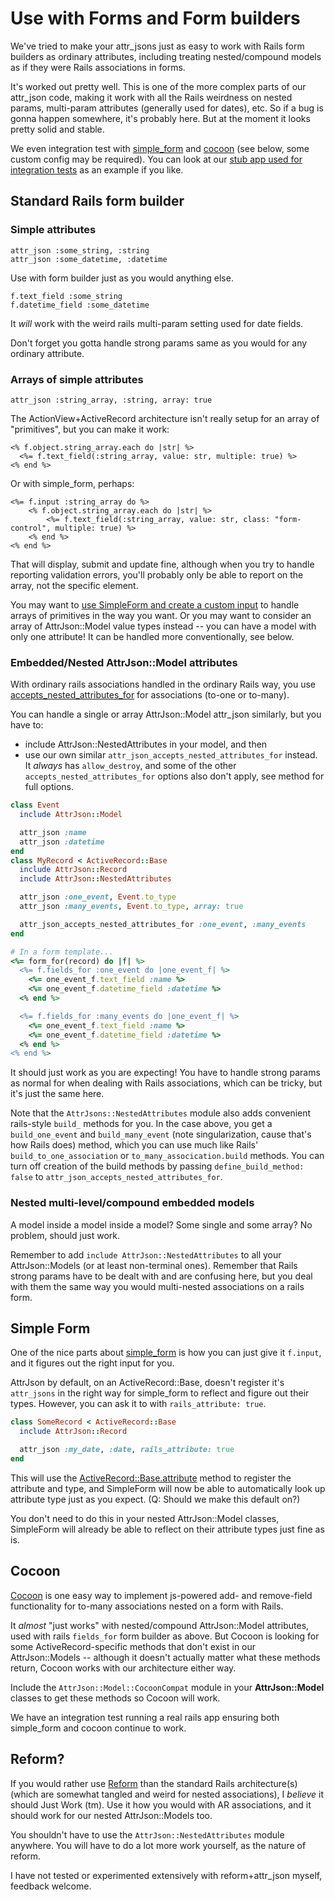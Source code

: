 # Use with Forms and Form builders

We've tried to make your attr_jsons just as easy to work with Rails form builders as ordinary attributes, including treating nested/compound models as if they were Rails associations in forms.

It's worked out pretty well. This is one of the more complex parts of our attr_json code, making it work with all the Rails weirdness on nested params, multi-param attributes (generally used for dates), etc. So if a bug is gonna happen somewhere, it's probably here. But at the moment it looks pretty solid and stable.

We even integration test with [simple_form](https://github.com/plataformatec/simple_form) and [cocoon](https://github.com/nathanvda/cocoon) (see below, some custom config may be required).
You can look at our [stub app used for integration tests](../spec/internal) as an example if you like.

## Standard Rails form builder

### Simple attributes

    attr_json :some_string, :string
    attr_json :some_datetime, :datetime

Use with form builder just as you would anything else.

    f.text_field :some_string
    f.datetime_field :some_datetime

It _will_ work with the weird rails multi-param setting used for date fields.

Don't forget you gotta handle strong params same as you would for any ordinary attribute.

### Arrays of simple attributes

    attr_json :string_array, :string, array: true

The ActionView+ActiveRecord architecture isn't really setup for an array of "primitives", but you can make it work:

    <% f.object.string_array.each do |str| %>
      <%= f.text_field(:string_array, value: str, multiple: true) %>
    <% end %>

Or with simple_form, perhaps:

    <%= f.input :string_array do %>
        <% f.object.string_array.each do |str| %>
            <%= f.text_field(:string_array, value: str, class: "form-control", multiple: true) %>
        <% end %>
    <% end %>

That will display, submit and update fine, although when you try to handle reporting validation errors, you'll probably only be able to report on the array, not the specific element.

You may want to [use SimpleForm and create a custom input](https://github.com/plataformatec/simple_form#custom-inputs) to handle arrays of primitives in the way you want. Or you may want to consider an array of AttrJson::Model value types instead -- you can have a model with only one attribute! It can be handled more conventionally, see below.

### Embedded/Nested AttrJson::Model attributes

With ordinary rails associations handled in the ordinary Rails way, you use [accepts_nested_attributes_for](http://api.rubyonrails.org/classes/ActiveRecord/NestedAttributes/ClassMethods.html) for associations (to-one or to-many).

You can handle a single or array AttrJson::Model attr_json similarly, but you have to:

* include AttrJson::NestedAttributes in your model, and then
* use our own similar `attr_json_accepts_nested_attributes_for` instead.  It _always_ has `allow_destroy`, and some of the other `accepts_nested_attributes_for` options also don't apply, see method for full options.

```ruby
class Event
  include AttrJson::Model

  attr_json :name
  attr_json :datetime
end
class MyRecord < ActiveRecord::Base
  include AttrJson::Record
  include AttrJson::NestedAttributes

  attr_json :one_event, Event.to_type
  attr_json :many_events, Event.to_type, array: true

  attr_json_accepts_nested_attributes_for :one_event, :many_events
end

# In a form template...
<%= form_for(record) do |f| %>
  <%= f.fields_for :one_event do |one_event_f| %>
    <%= one_event_f.text_field :name %>
    <%= one_event_f.datetime_field :datetime %>
  <% end %>

  <%= f.fields_for :many_events do |one_event_f| %>
    <%= one_event_f.text_field :name %>
    <%= one_event_f.datetime_field :datetime %>
  <% end %>
<% end %>
```

It should just work as you are expecting! You have to handle strong params as normal for when dealing with Rails associations, which can be tricky, but it's just the same here.

Note that the `AttrJsons::NestedAttributes` module also adds convenient rails-style `build_` methods for you.  In the case above, you get a `build_one_event` and `build_many_event` (note singularization, cause that's how Rails does) method, which you can use much like Rails' `build_to_one_association` or `to_many_assocication.build` methods. You can turn off creation of the build methods by passing `define_build_method: false` to `attr_json_accepts_nested_attributes_for`.

### Nested multi-level/compound embedded models

A model inside a model inside a model?  Some single and some array? No problem, should just work.

Remember to add `include AttrJson::NestedAttributes` to all your AttrJson::Models (or at least non-terminal ones). Remember that Rails strong params have to be dealt with and are confusing here, but you deal with them the same way you would multi-nested associations on a rails form.

## Simple Form

One of the nice parts about [simple_form](https://github.com/plataformatec/simple_form) is how you can just give it `f.input`, and it figures out the right input for you.

AttrJson by default, on an ActiveRecord::Base, doesn't register it's `attr_jsons` in the right way for simple_form to reflect and figure out their types. However, you can ask it to with `rails_attribute: true`.

```ruby
class SomeRecord < ActiveRecord::Base
  include AttrJson::Record

  attr_json :my_date, :date, rails_attribute: true
end
```

This will use the [ActiveRecord::Base.attribute](http://api.rubyonrails.org/classes/ActiveRecord/Attributes/ClassMethods.html) method to register the attribute and type, and SimpleForm will now be able to automatically look up attribute type just as you expect. (Q: Should we make this default on?)

You don't need to do this in your nested AttrJson::Model classes, SimpleForm will already be able to reflect on their attribute types just fine as is.

## Cocoon

[Cocoon](https://github.com/nathanvda/cocoon) is one easy way to implement js-powered add- and remove-field functionality for to-many associations nested on a form with Rails.

It _almost_ "just works" with nested/compound AttrJson::Model attributes, used with rails `fields_for` form builder as above. But Cocoon is looking for some ActiveRecord-specific methods that don't exist in our AttrJson::Models -- although it doesn't actually matter what these methods return, Cocoon works with our architecture either way.

Include the `AttrJson::Model::CocoonCompat` module in your **AttrJson::Model** classes to get these methods so Cocoon will work.

We have an integration test running a real rails app ensuring both simple_form and cocoon continue to work.

## Reform?

If you would rather use [Reform](https://github.com/trailblazer/reform) than the standard Rails architecture(s) (which are somewhat tangled and weird for nested associations), I _believe_ it should Just Work (tm). Use it how you would with AR associations, and it should work for our nested AttrJson::Models too.

You shouldn't have to use the `AttrJson::NestedAttributes` module anywhere. You will have to do a lot more work yourself, as the nature of reform.

I have not tested or experimented extensively with reform+attr_json myself, feedback welcome.

